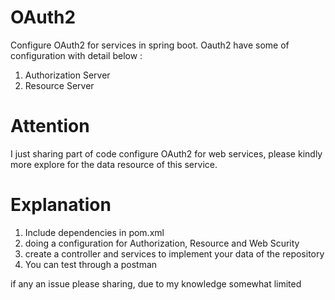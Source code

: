 # OAuth2

Configure OAuth2 for services in spring boot.
Oauth2 have some of configuration with detail below :
  1. Authorization Server
  2. Resource Server
  
# Attention

I just sharing part of code configure OAuth2 for web services, please kindly more explore for the data resource of this service.

# Explanation

1. Include dependencies in pom.xml
2. doing a configuration for Authorization, Resource and Web Scurity
3. create a controller and services to implement your data of the repository
4. You can test through a postman

if any an issue please sharing, due to my knowledge somewhat limited
